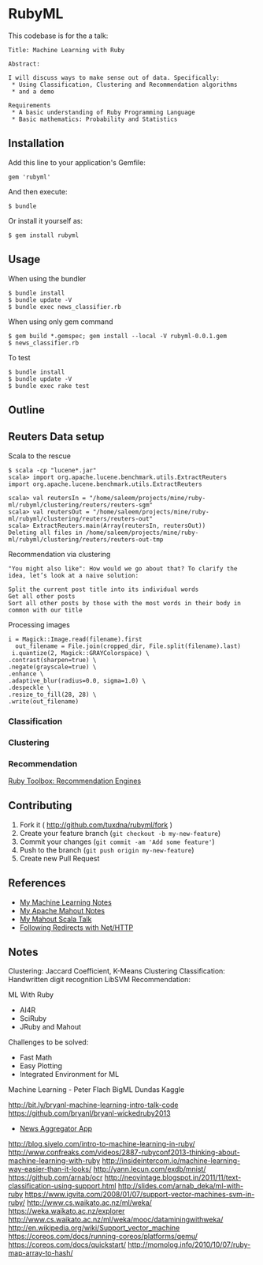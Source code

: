 # RubyML

This codebase is for the a talk:

    Title: Machine Learning with Ruby

    Abstract:

    I will discuss ways to make sense out of data. Specifically:
     * Using Classification, Clustering and Recommendation algorithms
     * and a demo

    Requirements
     * A basic understanding of Ruby Programming Language
     * Basic mathematics: Probability and Statistics

## Installation

Add this line to your application's Gemfile:

    gem 'rubyml'

And then execute:

    $ bundle

Or install it yourself as:

    $ gem install rubyml

## Usage

When using the bundler

    $ bundle install
    $ bundle update -V
    $ bundle exec news_classifier.rb


When using only gem command

    $ gem build *.gemspec; gem install --local -V rubyml-0.0.1.gem
    $ news_classifier.rb


To test

    $ bundle install
    $ bundle update -V
    $ bundle exec rake test

## Outline



## Reuters Data setup


Scala to the rescue

    $ scala -cp "lucene*.jar"
    scala> import org.apache.lucene.benchmark.utils.ExtractReuters
    import org.apache.lucene.benchmark.utils.ExtractReuters
    
    scala> val reutersIn = "/home/saleem/projects/mine/ruby-ml/rubyml/clustering/reuters/reuters-sgm"
    scala> val reutersOut = "/home/saleem/projects/mine/ruby-ml/rubyml/clustering/reuters/reuters-out"
    scala> ExtractReuters.main(Array(reutersIn, reutersOut))
    Deleting all files in /home/saleem/projects/mine/ruby-ml/rubyml/clustering/reuters/reuters-out-tmp



Recommendation via clustering

    "You might also like": How would we go about that? To clarify the idea, let’s look at a naive solution:

    Split the current post title into its individual words
    Get all other posts
    Sort all other posts by those with the most words in their body in common with our title


Processing images

    i = Magick::Image.read(filename).first
      out_filename = File.join(cropped_dir, File.split(filename).last)
     i.quantize(2, Magick::GRAYColorspace) \
    .contrast(sharpen=true) \
    .negate(grayscale=true) \
    .enhance \
    .adaptive_blur(radius=0.0, sigma=1.0) \
    .despeckle \
    .resize_to_fill(28, 28) \
    .write(out_filename)



### Classification


### Clustering


### Recommendation

[Ruby Toolbox: Recommendation Engines](https://www.ruby-toolbox.com/categories/Recommendation_Engines)

## Contributing

1. Fork it ( http://github.com/tuxdna/rubyml/fork )
2. Create your feature branch (`git checkout -b my-new-feature`)
3. Commit your changes (`git commit -am 'Add some feature'`)
4. Push to the branch (`git push origin my-new-feature`)
5. Create new Pull Request

## References

 * [My Machine Learning Notes](http://tuxdna.github.io/pages/machine-learning.html)
 * [My Apache Mahout Notes](http://tuxdna.github.io/pages/mahout.html)
 * [My Mahout Scala Talk](http://tuxdna.in/files/presentations/mahout-scala-talk.html)
 * [Following Redirects with Net/HTTP](http://www.railstips.org/blog/archives/2009/03/04/following-redirects-with-nethttp/)

## Notes

Clustering:  Jaccard Coefficient, K-Means Clustering
Classification: Handwritten digit recognition LibSVM
Recommendation: 

ML With Ruby

 * AI4R
 * SciRuby
 * JRuby and Mahout
 
 Challenges to be solved:
  * Fast Math
  * Easy Plotting
  * Integrated Environment for ML
  
Machine Learning - Peter Flach
BigML
Dundas
Kaggle

http://bit.ly/bryanl-machine-learning-intro-talk-code
https://github.com/bryanl/bryanl-wickedruby2013

 * [News Aggregator App](https://github.com/siyelo/newsagg)

http://blog.siyelo.com/intro-to-machine-learning-in-ruby/
http://www.confreaks.com/videos/2887-rubyconf2013-thinking-about-machine-learning-with-ruby
http://insideintercom.io/machine-learning-way-easier-than-it-looks/
http://yann.lecun.com/exdb/mnist/
https://github.com/arnab/ocr
http://neovintage.blogspot.in/2011/11/text-classification-using-support.html
http://slides.com/arnab_deka/ml-with-ruby
https://www.igvita.com/2008/01/07/support-vector-machines-svm-in-ruby/
http://www.cs.waikato.ac.nz/ml/weka/
https://weka.waikato.ac.nz/explorer
http://www.cs.waikato.ac.nz/ml/weka/mooc/dataminingwithweka/
http://en.wikipedia.org/wiki/Support_vector_machine
https://coreos.com/docs/running-coreos/platforms/qemu/
https://coreos.com/docs/quickstart/
http://momolog.info/2010/10/07/ruby-map-array-to-hash/
